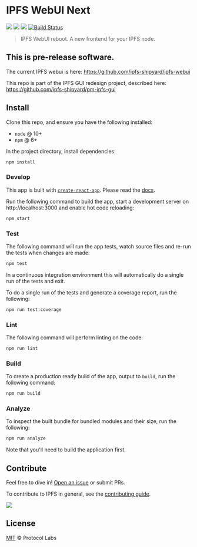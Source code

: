 # IPFS WebUI Next

[![](https://img.shields.io/badge/made%20by-Protocol%20Labs-blue.svg?style=flat-square)](http://ipn.io)
[![](https://img.shields.io/badge/project-IPFS-blue.svg?style=flat-square)](http://ipfs.io/)
[![](https://img.shields.io/badge/freenode-%23ipfs-blue.svg?style=flat-square)](http://webchat.freenode.net/?channels=%23ipfs)
[![Build Status](https://travis-ci.org/tableflip/ipfs-webui-cra.svg?branch=master)](https://travis-ci.org/tableflip/ipfs-webui-cra)

> IPFS WebUI reboot. A new frontend for your IPFS node.

## This is pre-release software.

The current IPFS webui is here: https://github.com/ipfs-shipyard/ipfs-webui

This repo is part of the IPFS GUI redesign project, described here: https://github.com/ipfs-shipyard/pm-ipfs-gui

## Install

Clone this repo, and ensure you have the following installed:

* `node` @ 10+
* `npm` @ 6+

In the project directory, install dependencies:

```js
npm install
```

### Develop

This app is built with [`create-react-app`](https://github.com/facebook/create-react-app). Please read the [docs](https://github.com/facebook/create-react-app/blob/master/packages/react-scripts/template/README.md#table-of-contents).

Run the following command to build the app, start a development server on http://localhost:3000 and enable hot code reloading:

```sh
npm start
```

### Test

The following command will run the app tests, watch source files and re-run the tests when changes are made:

```sh
npm test
```

In a continuous integration environment this will automatically do a single run of the tests and exit.

To do a single run of the tests and generate a coverage report, run the following:

```sh
npm run test:coverage
```

### Lint

The following command will perform linting on the code:

```sh
npm run lint
```

### Build

To create a production ready build of the app, output to `build`, run the following command:

```sh
npm run build
```

### Analyze

To inspect the built bundle for bundled modules and their size, run the following:

```sh
npm run analyze
```

Note that you'll need to build the application first.

## Contribute

Feel free to dive in! [Open an issue](https://github.com/ipfs-shipyard/TBC/issues/new) or submit PRs.

To contribute to IPFS in general, see the [contributing guide](https://github.com/ipfs/community/blob/master/contributing.md).

[![](https://cdn.rawgit.com/jbenet/contribute-ipfs-gif/master/img/contribute.gif)](https://github.com/ipfs/community/blob/master/contributing.md)


## License

[MIT](LICENSE) © Protocol Labs
